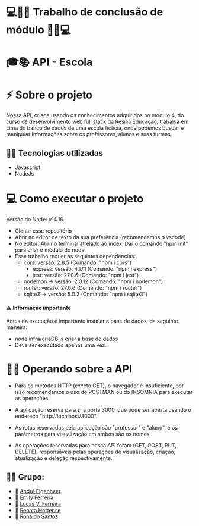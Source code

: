 # 💻👩‍💻 Trabalho de conclusão de módulo 👩‍💻💻 

# 🎓📚 API - Escola 

# ⚡ Sobre o projeto

Nossa API, criada usando os conhecimentos adquiridos no módulo 4, do curso de desenvolvimento web full stack da [Resilia Educação](https://www.resilia.com.br/ "Site da Resilia"),  trabalha em cima do banco de dados de uma escola fictícia, onde podemos buscar e manipular informações sobre os professores, alunos e suas turmas. 

## 👩‍💻 Tecnologias utilizadas

- Javascript
- NodeJs

# 💻 Como executar o projeto

Versão do Node: v14.16.

- Clonar esse repositório
- Abrir no editor de texto da sua preferência (recomendamos o vscode)
- No editor: Abrir o terminal atrelado ao index. Dar o comando "npm init" para criar o módulo do node. 
- Esse trabalho requer as seguintes dependencias: 
	-   cors: versão: 2.8.5 (Comando: "npm i cors")
    	-   express: versão: 4.17.1 (Comando: "npm i express")
    	-   jest: versão: 27.0.6 (Comando: "npm i jest")
	-   nodemon -> versão: 2.0.12 (Comando: "npm i nodemon")  
	-   router: versão: 27.0.6 (Comando: "npm i router")
	-   sqlite3 -> versão: 5.0.2 (Comando: "npm i sqlite3") 


#### ⚠️ Informação importante 

Antes da execução é importante instalar a base de dados, da seguinte maneira:

- node infra/criaDB.js criar a base de dados
- Deve ser executado apenas uma vez.

# 👨‍💻 Operando sobre a API

- Para os métodos HTTP (exceto GET), o navegador é insuficiente, por isso recomendamos o uso do POSTMAN ou do INSOMNIA para executar as operações. 

- A aplicação reserva para si a porta 3000, que pode ser aberta usando o endereço "http://localhost/3000". 

- As rotas reservadas pela aplicação são "professor"  e "aluno", e os parâmetros para visualização em ambos são os nomes.

- As operações reservadas para nossa API foram (GET, POST, PUT, DELETE), responsáveis pelas operações de visualização, criação, atualização e deleção respectivamente.

## 🤜🤛 Grupo:

- 👨 [André Eigenheer](https://github.com/andreeigenheer "github do André")
- 👩 [Emily Ferreira](https://github.com/EmilyFZ "github da Emily")
- 👨 [Lucas V. Ferreira](https://github.com/LucasViniciusF "github do Lucas")
- 👩 [Renata Hortense](https://github.com/renatahortense "github da Renata")
- 👨 [Ronaldo Santos](https://github.com/ronfsantos "github do Ronaldo")
